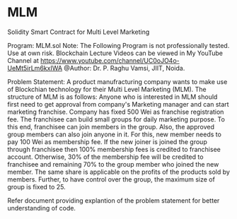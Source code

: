 # MLM
Solidity Smart Contract for Multi Level Marketing

Program: MLM.sol
Note: The Following Program is not professionally tested. Use at own risk.
Blockchain Lecture Videos can be viewed in My YouTube Channel at
https://www.youtube.com/channel/UC0oJO4o-UeMt5irLm6kxIWA
@Author: Dr. P. Raghu Vamsi, JIIT, Noida.
    
Problem Statement:
A product manufracturing company wants to make use of Blockchian technology for their Multi Level Marketing (MLM). The structure of MLM is as follows:
Anyone who is interested in MLM should first need to get approval from company's Marketing manager and can start marketing franchise. Company has fixed 500 Wei as franchise registration
fee. The franchisee can build small groups for daily marketing purpose. To this end, franchisee can join members in the group. Also, the approved group members can also join 
anyone in it. For this, new member needs to pay 100 Wei as membership fee. If the new joiner is joined the group through franchisee then 100% membership fees is credited to franchisee 
account. Otherwise, 30% of the membership fee will be credited to franchisee and remaining 70% to the group member who joined the new member. The same share is applicable on the profits
of the products sold by members. Further, to have control over the group, the maximum size of group is fixed to 25. 
    
Refer document providing explantion of the problem statement for better understanding of code. 


